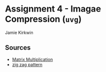 # Assignment 4 - Imagae Compression (`uvg`)
Jamie Kirkwin

## Sources
- [Matrix Multiplication](https://mathworld.wolfram.com/MatrixMultiplication.html)
- [zig zag pattern](https://medium.com/100-days-of-algorithms/day-63-zig-zag-51a41127f31)
